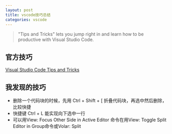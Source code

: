 ```yaml
---
layout: post
title: vscode技巧总结
categories: vscode
---
```

> "Tips and Tricks" lets you jump right in and learn how to be productive with Visual Studio Code.

## 官方技巧
[Visual Studio Code Tips and Tricks](https://code.visualstudio.com/docs/getstarted/tips-and-tricks)

## 我发现的技巧
- 删除一个代码块的时候，先用 Ctrl + Shift + [ 折叠代码块，再选中然后删除，比较快捷
- 快捷键 Ctrl + L 能实现向下选中一行
- 可以用View: Focus Other Side in Active Editor 命令在用View: Toggle Split Editor in Group命令或Volar: Split <script>, <template>, <style> Editors命令进行组内拆分后的窗口间跳转
- 在命令输入框中输入 @: ，能分类列出当前文件中的符号（symbol），如classes、functions、variables等
- 用Volar: Vue: Find File References命令能列出引用了当前文件的文件
